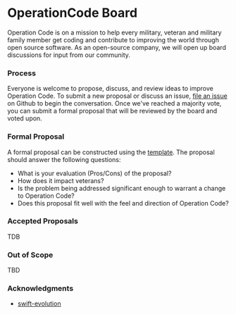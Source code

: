 # OperationCode Board

Operation Code is on a mission to help every military, veteran and military
family member get coding and contribute to improving the world through open source software.
As an open-source company, we will open up board discussions for input from our community.

### Process

Everyone is welcome to propose, discuss, and review ideas to improve Operation Code. 
To submit a new proposal or discuss an issue, [file an issue](https://github.com/OperationCode/board/issues/new) on Github
to begin the conversation. Once we've reached a majority vote, you can submit a formal proposal that will be reviewed
by the board and voted upon. 

### Formal Proposal

A formal proposal can be constructed using the [template](../proposal-template.md). The proposal should answer the following questions: 

* What is your evaluation (Pros/Cons) of the proposal?
* How does it impact veterans?
* Is the problem being addressed significant enough to warrant a change to Operation Code?
* Does this proposal fit well with the feel and direction of Operation Code?

### Accepted Proposals

TDB

### Out of Scope

TBD

### Acknowledgments

* [swift-evolution](https://github.com/apple/swift-evolution)
